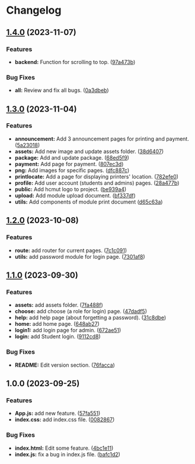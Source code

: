 # Changelog

## [1.4.0](https://github.com/grassnhi/bkprint-web/compare/v1.3.0...v1.4.0) (2023-11-07)


### Features

* **backend:** Function for scrolling to top. ([97a473b](https://github.com/grassnhi/bkprint-web/commit/97a473be88f17cf9789169008d5b0ac7a1f26bd6))


### Bug Fixes

* **all:** Review and fix all bugs. ([0a3dbeb](https://github.com/grassnhi/bkprint-web/commit/0a3dbebb6f53bb0b6e7bbdbffd951389eb75d015))

## [1.3.0](https://github.com/grassnhi/bkprint-web/compare/v1.2.0...v1.3.0) (2023-11-04)


### Features

* **announcement:** Add 3 announcement pages for printing and payment. ([5a23018](https://github.com/grassnhi/bkprint-web/commit/5a23018611d60a6462f3e164dfa945adfd1dbd38))
* **assets:** Add new image and update assets folder. ([38d6407](https://github.com/grassnhi/bkprint-web/commit/38d64072b1767fb95c9f337533cc0b5441a2014b))
* **package:** Add and update package. ([68ed5f9](https://github.com/grassnhi/bkprint-web/commit/68ed5f99f7f20438772c060e61e54e57c8c16adf))
* **payment:** Add page for payment. ([807ec3d](https://github.com/grassnhi/bkprint-web/commit/807ec3db4950b8e06650ac12c0b8a139ffe5ccc7))
* **png:** Add images for specific pages. ([dfc887c](https://github.com/grassnhi/bkprint-web/commit/dfc887c1990508f0e1cee0670142fe75ee7aac53))
* **printlocate:** Add a page for displaying printers' location. ([782efe0](https://github.com/grassnhi/bkprint-web/commit/782efe0ac0c1daeca94f59d6233b3562a65bd7ef))
* **profile:** Add user account (students and admins) pages. ([28a477b](https://github.com/grassnhi/bkprint-web/commit/28a477b02573087fbafafaa0baf7f0062d8b96f9))
* **public:** Add hcmut logo to project. ([be939a4](https://github.com/grassnhi/bkprint-web/commit/be939a40662a4dec6ce20738afdb64b9411d2994))
* **upload:** Add module upload document. ([bf337df](https://github.com/grassnhi/bkprint-web/commit/bf337df9c3a134be5556d1e6bb3db2196c6db0b3))
* **utils:** Add components of module print document ([d65c63a](https://github.com/grassnhi/bkprint-web/commit/d65c63a084fd61610a9956dc2b1a953450c60d8d))

## [1.2.0](https://github.com/grassnhi/bkprint-web/compare/v1.1.0...v1.2.0) (2023-10-08)


### Features

* **route:** add router for current pages. ([7c1c091](https://github.com/grassnhi/bkprint-web/commit/7c1c091bdb77a18cfa5342757f1a407788f4d783))
* **utils:** add password module for login page. ([7301af8](https://github.com/grassnhi/bkprint-web/commit/7301af8c869214a9aa4de197c338ea342bbd5e48))

## [1.1.0](https://github.com/grassnhi/bkprint-web/compare/v1.0.0...v1.1.0) (2023-09-30)


### Features

* **assets:** add assets folder. ([7fa488f](https://github.com/grassnhi/bkprint-web/commit/7fa488f108b0960440662909d5fe02c53ad45f16))
* **choose:** add choose (a role for login) page. ([47dadf5](https://github.com/grassnhi/bkprint-web/commit/47dadf5223bb325c9c7de93f2e06382baec5b075))
* **help:** add help page (about forgetting a password). ([31c8dbe](https://github.com/grassnhi/bkprint-web/commit/31c8dbed408864e487fcf75b847f24e2b970627d))
* **home:** add home page. ([648ab27](https://github.com/grassnhi/bkprint-web/commit/648ab27025d918a26633133e06da387eaed02b53))
* **login1:** add login page for admin. ([672ae51](https://github.com/grassnhi/bkprint-web/commit/672ae51da642c2c4ab86fcebf31ae63b87524c44))
* **login:** add Student login. ([9112cd8](https://github.com/grassnhi/bkprint-web/commit/9112cd82293764adb36eab296c090d994107bb42))


### Bug Fixes

* **README:** Edit version section. ([76facca](https://github.com/grassnhi/bkprint-web/commit/76faccae67bd3cf15215ecdb2760a96999d25498))

## 1.0.0 (2023-09-25)


### Features

* **App.js:** add new feature. ([57fa551](https://github.com/grassnhi/bkprint-web/commit/57fa55116277bdf322e9f46bb3041e684e366014))
* **index.css:** add index.css file. ([0082867](https://github.com/grassnhi/bkprint-web/commit/00828674f5f78c8356c247a94737a8783a4bf53f))


### Bug Fixes

* **index.html:** Edit some feature. ([4bc1e11](https://github.com/grassnhi/bkprint-web/commit/4bc1e11a50ba51713180155061f9e3851daf8d54))
* **index.js:** fix a bug in index.js file. ([bafc1d2](https://github.com/grassnhi/bkprint-web/commit/bafc1d284a7d605da648ab9e7d9d2e9e700af1b4))
